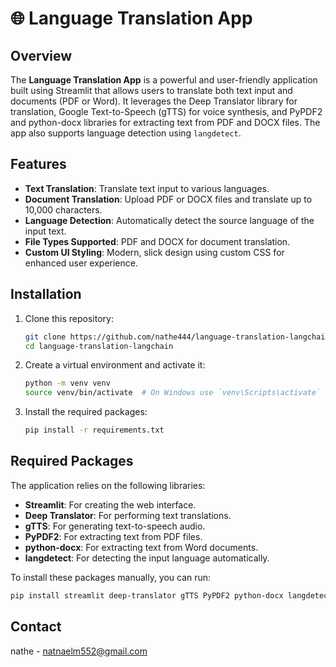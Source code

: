 # 🌐 Language Translation App

## Overview

The **Language Translation App** is a powerful and user-friendly application built using Streamlit that allows users to translate both text input and documents (PDF or Word). It leverages the Deep Translator library for translation, Google Text-to-Speech (gTTS) for voice synthesis, and PyPDF2 and python-docx libraries for extracting text from PDF and DOCX files. The app also supports language detection using `langdetect`.

## Features

- **Text Translation**: Translate text input to various languages.
- **Document Translation**: Upload PDF or DOCX files and translate up to 10,000 characters.
- **Language Detection**: Automatically detect the source language of the input text.
- **File Types Supported**: PDF and DOCX for document translation.
- **Custom UI Styling**: Modern, slick design using custom CSS for enhanced user experience.

## Installation

1. Clone this repository:

    ```bash
    git clone https://github.com/nathe444/language-translation-langchain.git
    cd language-translation-langchain
    ```

2. Create a virtual environment and activate it:

    ```bash
    python -m venv venv
    source venv/bin/activate  # On Windows use `venv\Scripts\activate`
    ```

3. Install the required packages:

    ```bash
    pip install -r requirements.txt
    ```

## Required Packages

The application relies on the following libraries:

- **Streamlit**: For creating the web interface.
- **Deep Translator**: For performing text translations.
- **gTTS**: For generating text-to-speech audio.
- **PyPDF2**: For extracting text from PDF files.
- **python-docx**: For extracting text from Word documents.
- **langdetect**: For detecting the input language automatically.

To install these packages manually, you can run:

```bash
pip install streamlit deep-translator gTTS PyPDF2 python-docx langdetect

```

## Contact
nathe - natnaelm552@gmail.com

